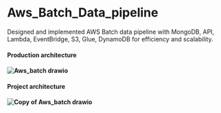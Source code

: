 # Aws_Batch_Data_pipeline
Designed and implemented AWS Batch data pipeline with MongoDB, API, Lambda, EventBridge, S3, Glue, DynamoDB for efficiency and scalability.

<h4>Production architecture<h4/>



![Aws_batch drawio](https://github.com/bardock-2393/Aws_Batch_Data_pipeline/assets/160537536/9e689854-77de-4de2-b83d-144ebeda24af)

<h4>Project architecture<h4/>

![Copy of Aws_batch drawio](https://github.com/bardock-2393/Aws_Batch_Data_pipeline/assets/160537536/eebac698-4758-4ecd-b39c-972416312ec0)
